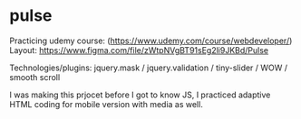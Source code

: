 # pulse
Practicing udemy course: (https://www.udemy.com/course/webdeveloper/)
Layout: https://www.figma.com/file/zWtpNVgBT91sEg2li9JKBd/Pulse

Technologies/plugins: jquery.mask / jquery.validation / tiny-slider / WOW / smooth scroll

I was making this prjocet before I got to know JS, I practiced adaptive HTML coding for mobile version with media as well. 
